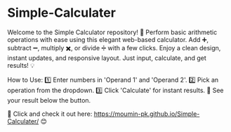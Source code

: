 # Simple-Calculater
Welcome to the Simple Calculator repository! 🎉 Perform basic arithmetic operations with ease using this elegant web-based calculator. Add ➕, subtract ➖, multiply ✖️, or divide ➗ with a few clicks. Enjoy a clean design, instant updates, and responsive layout. Just input, calculate, and get results! 💡

How to Use:
1️⃣ Enter numbers in 'Operand 1' and 'Operand 2'.
2️⃣ Pick an operation from the dropdown.
3️⃣ Click 'Calculate' for instant results.
🎯 See your result below the button.

🔗 Click and check it out here: https://moumin-pk.github.io/Simple-Calculater/ 😊
